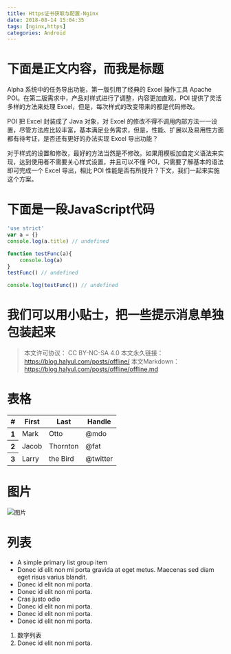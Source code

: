```yaml
---
title: Https证书获取与配置-Nginx
date: 2018-08-14 15:04:35
tags: [nginx,https]
categories: Android
---
```




# 下面是正文内容，而我是标题

Alpha 系统中的任务导出功能，第一版引用了经典的 Excel 操作工具 Apache POI。在第二版需求中，产品对样式进行了调整，内容更加直观，POI 提供了灵活多样的方法来处理 Excel，但是，每次样式的改变带来的都是代码修改。

POI 把 Excel 封装成了 Java 对象，对 Excel 的修改不得不调用内部方法一一设置，尽管方法库比较丰富，基本满足业务需求，但是，性能、扩展以及易用性方面都有待考证，是否还有更好的办法实现 Excel 导出功能？

对于样式的设置和修改，最好的方法当然是不修改。如果用模板加自定义语法来实现，达到使用者不需要关心样式设置，并且可以不懂 POI，只需要了解基本的语法即可完成一个 Excel 导出，相比 POI 性能是否有所提升？下文，我们一起来实施这个方案。


# 下面是一段JavaScript代码

```js
'use strict'
var a = {}
console.log(a.title) // undefined

function testFunc(a){
    console.log(a)
}
testFunc() // undefined

console.log(testFunc()) // undefined
```

# 我们可以用小贴士，把一些提示消息单独包装起来

>本文许可协议： CC BY-NC-SA 4.0 
本文永久链接：https://blog.halyul.com/posts/offline/ 
本文Markdown：https://blog.halyul.com/posts/offline/offline.md

# 表格

<table class="table table-bordered">
  <thead>
    <tr>
      <th scope="col">#</th>
      <th scope="col">First</th>
      <th scope="col">Last</th>
      <th scope="col">Handle</th>
    </tr>
  </thead>
  <tbody>
    <tr>
      <th scope="row">1</th>
      <td>Mark</td>
      <td>Otto</td>
      <td>@mdo</td>
    </tr>
    <tr>
      <th scope="row">2</th>
      <td>Jacob</td>
      <td>Thornton</td>
      <td>@fat</td>
    </tr>
    <tr>
      <th scope="row">3</th>
      <td>Larry</td>
      <td>the Bird</td>
      <td>@twitter</td>
    </tr>
  </tbody>
</table>

# 图片

![图片](/image/picture.jpg)

# 列表
* A simple primary list group item
 * Donec id elit non mi porta gravida at eget metus. Maecenas sed diam eget risus varius blandit.
 * Donec id elit non mi porta.
 * Donec id elit non mi porta.
* Cras justo odio
 * Donec id elit non mi porta.
 * Donec id elit non mi porta.
 * Donec id elit non mi porta.

1. 数字列表
  1. Donec id elit non mi porta.